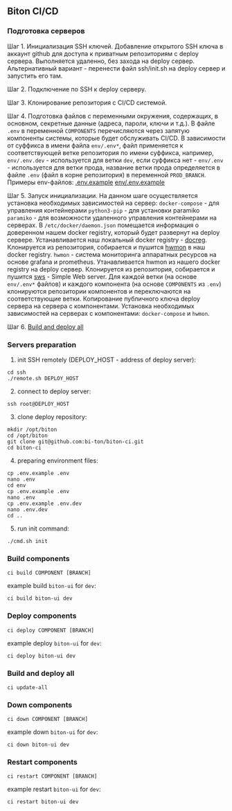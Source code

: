 ## Biton CI/CD

### Подготовка серверов

Шаг 1. Инициализация SSH ключей. Добавление открытого SSH ключа в аккаунт github для доступа к приватным репозиториям с deploy сервера.
Выполняется удаленно, без захода на deploy сервер. Альтернативный вариант - перенести файл ssh/init.sh на deploy сервер и запустить его там.

Шаг 2. Подключение по SSH к deploy серверу.

Шаг 3. Клонирование репозитория с CI/CD системой.

Шаг 4. Подготовка файлов с переменными окружения, содержащих, в основном, секретные данные (адреса, пароли, ключи и т.д.).
В файле `.env` в переменной `COMPONENTS` перечисляются через запятую компоненты системы, которые будет обслуживать CI/CD.
В зависимости от суффикса в имени файла `env/.env*`, файл применяется к соответствующей ветке репозитория по имени суффикса, например, `env/.env.dev` - используется для ветки `dev`, если суффикса нет - `env/.env` - используется для ветки прода, название ветки прода определяется в файле `.env` (файл в корне репозитория) в переменной `PROD_BRANCH`.
Примеры env-файлов:
[.env.example](https://github.com/bi-ton/biton-ci/blob/main/.env.example)
[env/.env.example](https://github.com/bi-ton/biton-ci/blob/main/env/.env.example)

Шаг 5. Запуск инициализации.
На данном шаге осуществляется установка необходимых зависимостей на сервер:
`docker-compose` - для управления контейнерами
`python3-pip` - для установки paramiko
`paramiko` - для возможности удаленного управления контейнерами на серверах.
В `/etc/docker/daemon.json` помещается информация о доверенном нашем docker registry, который будет развернут на deploy сервере.
Устанавливается наш локальный docker registry - [docreg](https://github.com/msw-x/docreg).
Клонируется из репозитория, собирается и пушится [hwmon](https://github.com/msw-x/hwmon)  в наш docker registry. `hwmon` - система мониторинга аппаратных ресурсов на основе grafana и prometheus.
Утанавливается hwmon из нашего docker registry на deploy сервер.
Клонируется из репозитория, собирается и пушится [sws](https://github.com/msw-x/sws) - Simple Web server.
Для каждой ветки (на основе `env/.env*` файлов) и каждого компонента (на основе `COMPONENTS` из `.env`) клонируются репозитории компонентов и переключаются на соответствующие ветки.
Копирование публичного ключа deploy сервера на сервера с компонентами.
Установка необходимых зависимостей на серверах с компонентами: `docker-compose` и `hwmon`.

Шаг 6. [Build and deploy all](#build-and-deploy-all)


### Servers preparation

1. init SSH remotely (DEPLOY_HOST - address of deploy server):
```
cd ssh
./remote.sh DEPLOY_HOST
```

2. connect to deploy server:
```
ssh root@DEPLOY_HOST
```

3. clone deploy repository:
```
mkdir /opt/biton
cd /opt/biton
git clone git@github.com:bi-ton/biton-ci.git
cd biton-ci
```

4. preparing environment files:
```
cp .env.example .env
nano .env
cd env
cp .env.example .env
nano .env
cp .env.example .env.dev
nano .env.dev
cd ..
```

5. run init command:
```
./cmd.sh init
```


### Build components

```
ci build COMPONENT [BRANCH]
```
example build `biton-ui` for `dev`:
```
ci build biton-ui dev
```


### Deploy components

```
ci deploy COMPONENT [BRANCH]
```
example deploy `biton-ui` for `dev`:
```
ci deploy biton-ui dev
```


### Build and deploy all

```
ci update-all
```

### Down components

```
ci down COMPONENT [BRANCH]
```
example down `biton-ui` for `dev`:
```
ci down biton-ui dev
```

### Restart components

```
ci restart COMPONENT [BRANCH]
```
example restart `biton-ui` for `dev`:
```
ci restart biton-ui dev
```
